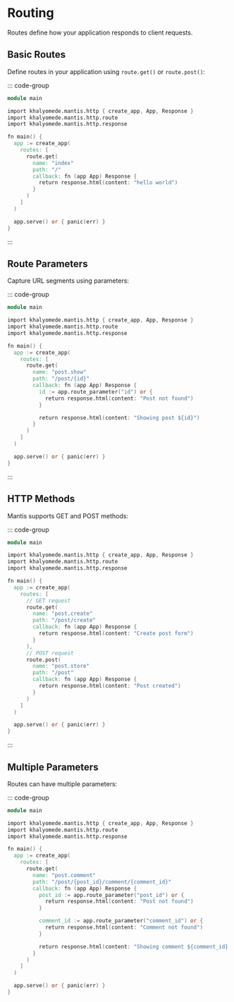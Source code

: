 # Routing

Routes define how your application responds to client requests.

## Basic Routes

Define routes in your application using `route.get()` or `route.post()`:

::: code-group

```v [main.v]
module main

import khalyomede.mantis.http { create_app, App, Response }
import khalyomede.mantis.http.route
import khalyomede.mantis.http.response

fn main() {
  app := create_app(
    routes: [
      route.get(
        name: "index"
        path: "/"
        callback: fn (app App) Response {
          return response.html(content: "hello world")
        }
      )
    ]
  )

  app.serve() or { panic(err) }
}
```

:::

## Route Parameters

Capture URL segments using parameters:

::: code-group

```v [main.v]
module main

import khalyomede.mantis.http { create_app, App, Response }
import khalyomede.mantis.http.route
import khalyomede.mantis.http.response

fn main() {
  app := create_app(
    routes: [
      route.get(
        name: "post.show"
        path: "/post/{id}"
        callback: fn (app App) Response {
          id := app.route_parameter("id") or {
            return response.html(content: "Post not found")
          }

          return response.html(content: "Showing post ${id}")
        }
      )
    ]
  )

  app.serve() or { panic(err) }
}
```

:::

## HTTP Methods

Mantis supports GET and POST methods:

::: code-group

```v [main.v]
module main

import khalyomede.mantis.http { create_app, App, Response }
import khalyomede.mantis.http.route
import khalyomede.mantis.http.response

fn main() {
  app := create_app(
    routes: [
      // GET request
      route.get(
        name: "post.create"
        path: "/post/create"
        callback: fn (app App) Response {
          return response.html(content: "Create post form")
        }
      ),
      // POST request
      route.post(
        name: "post.store"
        path: "/post"
        callback: fn (app App) Response {
          return response.html(content: "Post created")
        }
      )
    ]
  )

  app.serve() or { panic(err) }
}
```

:::

## Multiple Parameters

Routes can have multiple parameters:

::: code-group

```v [main.v]
module main

import khalyomede.mantis.http { create_app, App, Response }
import khalyomede.mantis.http.route
import khalyomede.mantis.http.response

fn main() {
  app := create_app(
    routes: [
      route.get(
        name: "post.comment"
        path: "/post/{post_id}/comment/{comment_id}"
        callback: fn (app App) Response {
          post_id := app.route_parameter("post_id") or {
            return response.html(content: "Post not found")
          }

          comment_id := app.route_parameter("comment_id") or {
            return response.html(content: "Comment not found")
          }

          return response.html(content: "Showing comment ${comment_id} on post ${post_id}")
        }
      )
    ]
  )

  app.serve() or { panic(err) }
}
```

